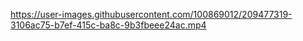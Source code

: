 


https://user-images.githubusercontent.com/100869012/209477319-3106ac75-b7ef-415c-ba8c-9b3fbeee24ac.mp4

